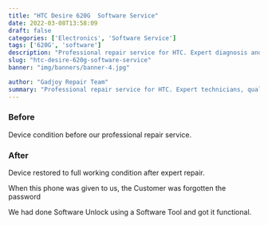 ```yaml
---
title: "HTC Desire 620G  Software Service"
date: 2022-03-08T13:58:09
draft: false
categories: ['Electronics', 'Software Service']
tags: ['620G', 'software']
description: "Professional repair service for HTC. Expert diagnosis and quality repairs in Bangalore."
slug: "htc-desire-620g-software-service"
banner: "img/banners/banner-4.jpg"

author: "Gadjoy Repair Team"
summary: "Professional repair service for HTC. Expert technicians, quality parts, warranty included."
---
```


### Before

Device condition before our professional repair service.

### After

Device restored to full working condition after expert repair.

When this phone was given to us, the Customer was forgotten the password

We had done Software Unlock using a Software Tool and got it functional.